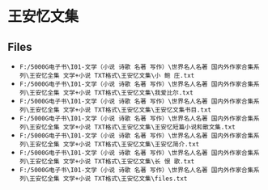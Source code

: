 # 王安忆文集

## Files

- `F:/5000G电子书\I01-文学（小说 诗歌 名著 写作）\世界名人名著 国内外作家合集系列\王安忆全集 文学+小说 TXT格式\王安忆文集\小 鲍 庄.txt`
- `F:/5000G电子书\I01-文学（小说 诗歌 名著 写作）\世界名人名著 国内外作家合集系列\王安忆全集 文学+小说 TXT格式\王安忆文集\我爱比尔.txt`
- `F:/5000G电子书\I01-文学（小说 诗歌 名著 写作）\世界名人名著 国内外作家合集系列\王安忆全集 文学+小说 TXT格式\王安忆文集\王安忆文集书目.txt`
- `F:/5000G电子书\I01-文学（小说 诗歌 名著 写作）\世界名人名著 国内外作家合集系列\王安忆全集 文学+小说 TXT格式\王安忆文集\王安忆短篇小说和散文集.txt`
- `F:/5000G电子书\I01-文学（小说 诗歌 名著 写作）\世界名人名著 国内外作家合集系列\王安忆全集 文学+小说 TXT格式\王安忆文集\王安忆简介.txt`
- `F:/5000G电子书\I01-文学（小说 诗歌 名著 写作）\世界名人名著 国内外作家合集系列\王安忆全集 文学+小说 TXT格式\王安忆文集\长 恨 歌.txt`
- `F:/5000G电子书\I01-文学（小说 诗歌 名著 写作）\世界名人名著 国内外作家合集系列\王安忆全集 文学+小说 TXT格式\王安忆文集\files.txt`
